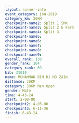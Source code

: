 ```yaml
---
layout: runner-info 
event_category: jbu-2019 
category_km: 30KM 
checkpoint-name2: Split 1 SMK 
checkpoint-name3: Split 2 E Farm 
checkpoint-name4: Split 3 
checkpoint-name5: 
checkpoint-name6: 
checkpoint-name7: 
checkpoint-name8: 
checkpoint-name9: 
overall_rank: 130
gender_rank: 104
category_rank: 69
bib: 31010
name: MUHAMMAD BIN HJ MD ZAIN
distance: 30KM
category: 30KM Men Open
gender: Male
time: 4-43-24
start: 2-00-00
checkpoint2: 4-05-00
checkpoint3: 6-11-36
finish: 6-43-24
---
```

